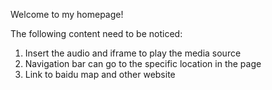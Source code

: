 Welcome to my homepage!

The following content need to be noticed:
1. Insert the audio and iframe to play the media source
2. Navigation bar can go to the specific location in the page
3. Link to baidu map and other website



